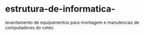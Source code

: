 # estrutura-de-informatica-
levantamento de equipamentos para montagem e manutencao de computadores do cetec
